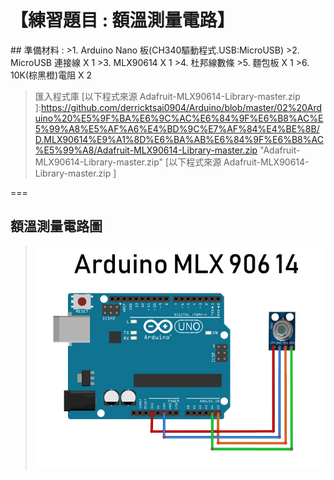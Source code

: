 <h1>【練習題目 : 額溫測量電路】</h1>
## 準備材料 : 
>1. Arduino Nano 板(CH340驅動程式.USB:MicroUSB)
>2. MicroUSB 連接線 X 1
>3. MLX90614 X 1
>4. 杜邦線數條
>5. 麵包板 X 1
>6. 10K(棕黑橙)電阻 X 2

>匯入程式庫
[以下程式來源 Adafruit-MLX90614-Library-master.zip ]:https://github.com/derricktsai0904/Arduino/blob/master/02%20Arduino%20%E5%9F%BA%E6%9C%AC%E6%84%9F%E6%B8%AC%E5%99%A8%E5%AF%A6%E4%BD%9C%E7%AF%84%E4%BE%8B/D.MLX90614%E9%A1%8D%E6%BA%AB%E6%84%9F%E6%B8%AC%E5%99%A8/Adafruit-MLX90614-Library-master.zip "Adafruit-MLX90614-Library-master.zip"
[以下程式來源 Adafruit-MLX90614-Library-master.zip ]

===

## 額溫測量電路圖

>![](https://github.com/derricktsai0904/Arduino/blob/master/02%20Arduino%20%E5%9F%BA%E6%9C%AC%E6%84%9F%E6%B8%AC%E5%99%A8%E5%AF%A6%E4%BD%9C%E7%AF%84%E4%BE%8B/D.MLX90614%E9%A1%8D%E6%BA%AB%E6%84%9F%E6%B8%AC%E5%99%A8/%E6%8E%A5%E7%B7%9A%E5%9C%96.jpg?raw=true)


